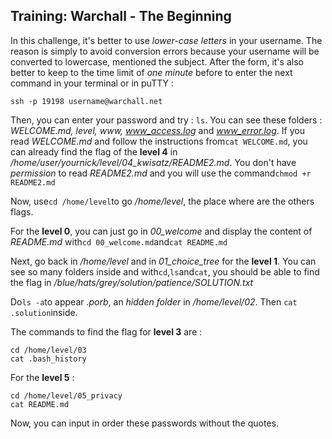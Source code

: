 Training: Warchall - The Beginning
--
In this challenge, it's better to use *lower-case letters* in your username. The reason is simply to avoid conversion errors because your username will be converted to lowercase, mentioned the subject. After the form, it's also better to keep to the time limit of *one minute* before to enter the next command in your terminal or in puTTY :
```
ssh -p 19198 username@warchall.net
```
Then, you can enter your password and try :
``ls``. You can see these folders : *WELCOME.md, level, www, www_access.log* and *www_error.log*. If you read *WELCOME.md* and follow the instructions from``cat WELCOME.md``, you can already find the flag of the **level 4** in */home/user/yournick/level/04_kwisatz/README2.md*. You don't have *permission* to read *README2.md* and you will use the command``chmod +r README2.md``

Now, use``cd /home/level``to go */home/level*, the place where are the others flags.

For the **level 0**, you can just go in *00_welcome* and display the content of *README.md* with``cd 00_welcome.md``and``cat README.md``

Next, go back in */home/level* and in *01_choice_tree* for the **level 1**. You can see so many folders inside and with``cd``,``ls``and``cat``, you should be able to find the flag in */blue/hats/grey/solution/patience/SOLUTION.txt*

Do``ls -a``to appear *.porb*, an *hidden folder* in */home/level/02*. Then ``cat .solution``inside.

The commands to find the flag for **level 3** are :
```
cd /home/level/03
cat .bash_history
``` 
For the **level 5** :
```
cd /home/level/05_privacy
cat README.md
```
Now, you can input in order these passwords without the quotes.
